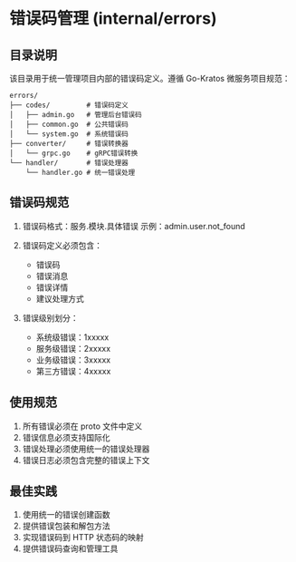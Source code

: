 # 错误码管理 (internal/errors)

## 目录说明
该目录用于统一管理项目内部的错误码定义。遵循 Go-Kratos 微服务项目规范：

```
errors/
├── codes/         # 错误码定义
│   ├── admin.go   # 管理后台错误码
│   ├── common.go  # 公共错误码
│   └── system.go  # 系统错误码
├── converter/     # 错误转换器
│   └── grpc.go    # gRPC错误转换
└── handler/       # 错误处理器
    └── handler.go # 统一错误处理
```

## 错误码规范
1. 错误码格式：服务.模块.具体错误
   示例：admin.user.not_found

2. 错误码定义必须包含：
   - 错误码
   - 错误消息
   - 错误详情
   - 建议处理方式

3. 错误级别划分：
   - 系统级错误：1xxxxx
   - 服务级错误：2xxxxx
   - 业务级错误：3xxxxx
   - 第三方错误：4xxxxx

## 使用规范
1. 所有错误必须在 proto 文件中定义
2. 错误信息必须支持国际化
3. 错误处理必须使用统一的错误处理器
4. 错误日志必须包含完整的错误上下文

## 最佳实践
1. 使用统一的错误创建函数
2. 提供错误包装和解包方法
3. 实现错误码到 HTTP 状态码的映射
4. 提供错误码查询和管理工具